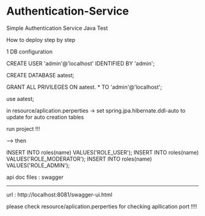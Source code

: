 # Authentication-Service
Simple Authentication Service Java Test

How to deploy step by step 

1 DB configuration

CREATE USER 'admin'@'localhost' IDENTIFIED BY 'admin';

CREATE DATABASE aatest;

GRANT ALL PRIVILEGES ON aatest. * TO 'admin'@'localhost';

use aatest;

in resource/aplication.perperties ->
    set spring.jpa.hibernate.ddl-auto to update for auto creation tables
    
run project !!!

--> then

INSERT INTO roles(name) VALUES('ROLE_USER');
INSERT INTO roles(name) VALUES('ROLE_MODERATOR');
INSERT INTO roles(name) VALUES('ROLE_ADMIN');



api doc files : swagger
_____________________________________________________________

url : http://localhost:8081/swagger-ui.html

please check resource/aplication.perperties for checking apllication port !!!!
